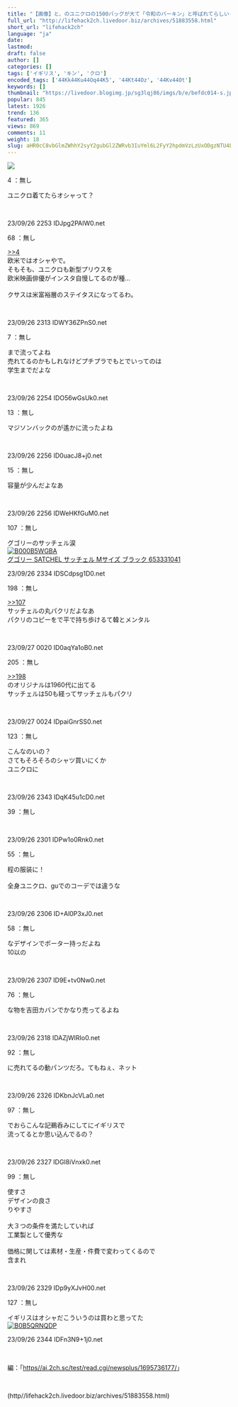 ```yaml
---
title: "【画像】と、のユニクロの1500バッグが大て「令和のバーキン」と呼ばれてらしい‥‥イギリスも大絶賛らしい"
full_url: "http://lifehack2ch.livedoor.biz/archives/51883558.html"
short_url: "lifehack2ch"
language: "ja"
date: 
lastmod: 
draft: false
author: []
categories: []
tags: ['イギリス', 'キン', 'クロ']
encoded_tags: ['44Kk44Ku44Oq44K5', '44Kt44Oz', '44Kv44Ot']
keywords: []
thumbnail: "https://livedoor.blogimg.jp/sg3lqj86/imgs/b/e/befdc014-s.jpg"
popular: 845
latest: 1926
trend: 136
featured: 365
views: 869
comments: 11
weight: 18
slug: aHR0cC8vbGlmZWhhY2syY2gubGl2ZWRvb3IuYml6L2FyY2hpdmVzLzUxODgzNTU4Lmh0bWw=
---
```


![](https://livedoor.blogimg.jp/sg3lqj86/imgs/b/e/befdc014-s.jpg)

<div><p class='t_name'>4 ：無し</p> <p class='r2'>ユニクロ着てたらオシャって？ </p><br><p>23/09/26 2253 IDJpg2PAIW0.net</p> <p class='t_name_res'>68 ：無し</p> <p class='r4'><a href='#res_4'>>>4</a> <br> 欧米ではオシャやで。 <br> そもそも、ユニクロも新型プリウスを <br> 欧米映画俳優がインスタ自慢してるのが種... <br> <br> クサスは米富裕層のステイタスになってるわ。 </p><br><p>23/09/26 2313 IDWY36ZPnS0.net</p> <p class='t_name'>7 ：無し</p> <p class='r4'>まで流ってよね <br> 売れてるのかもしれなけどプチプラでもとでいってのは <br> 学生までだよな </p><br><p>23/09/26 2254 IDO56wGsUk0.net</p> <p class='t_name'>13 ：無し</p> <p class='r4'>マジソンバックのが遙かに流ったよね </p><br><p>23/09/26 2256 ID0uacJ8+j0.net</p> <p class='t_name'>15 ：無し</p> <p class='r4'>容量が少んだよなあ </p><br><p>23/09/26 2256 IDWeHKfGuM0.net</p> <p class='t_name'>107 ：無し</p> <p class='r3'>グゴリーのサッチェル涙<br><a href='https//www.amazon.co.jp/dp/B000B5WGBA/?tag=nishiky24-22' target='_blank'><img src='https//m.media-amazon.com/images/I/41CdsRmbA7L._SL500_.jpg' alt='B000B5WGBA' border='0'></a><br><a href='https//www.amazon.co.jp/dp/B000B5WGBA/?tag=nishiky24-22' target='_blank'>グゴリー SATCHEL サッチェル Mサイズ ブラック 653331041</a> </p><p>23/09/26 2334 IDSCdpsg1D0.net</p> <p class='t_name_res'>198 ：無し</p> <p class='r4'><a href='#res_107'>>>107</a> <br> サッチェルの丸パクリだよなあ <br> パクリのコピーをで平で持ち歩けるて韓とメンタル </p><br><p>23/09/27 0020 ID0aqYa1oB0.net</p> <p class='t_name_res'>205 ：無し</p> <p class='r4'><a href='#res_198'>>>198</a> <br> のオリジナルは1960代に出てる <br> サッチェルは50も経ってサッチェルもパクリ </p><br><p>23/09/27 0024 IDpaiGnrSS0.net</p> <p class='t_name'>123 ：無し</p> <p class='r4'>こんなのいの？ <br> さてもそろそろのシャツ買いにくか <br> ユニクロに </p><br><p>23/09/26 2343 IDqK45u1cD0.net</p> <p class='t_name'>39 ：無し</p> <br><p>23/09/26 2301 IDPw1o0Rnk0.net</p> <p class='t_name'>55 ：無し</p> <p class='r4'>程の服装に！ <br> <br> 全身ユニクロ、guでのコーデでは違うな </p><br><p>23/09/26 2306 ID+Al0P3xJ0.net</p> <p class='t_name'>58 ：無し</p> <p class='r4'>なデザインでポーター持っだよね <br> 10以の </p><br><p>23/09/26 2307 ID9E+tv0Nw0.net</p> <p class='t_name'>76 ：無し</p> <p class='r4'>な物を吉田カバンでかなり売ってるよね </p><br><p>23/09/26 2318 IDAZjWIRIo0.net</p> <p class='t_name'>92 ：無し</p> <p class='r4'>に売れてるの動パンツだろ。てもねぇ、ネット </p><br><p>23/09/26 2326 IDKbnJcVLa0.net</p> <p class='t_name'>97 ：無し</p> <p class='r4'>でおらこんな記鵜呑みにしてにイギリスで <br> 流ってるとか思い込んでるの？ </p><br><p>23/09/26 2327 IDGI8iVnxk0.net</p> <p class='t_name'>99 ：無し</p> <p class='r4'>使すさ <br> デザインの良さ <br> りやすさ <br> <br> 大３つの条件を満たしていれば <br> 工業製として優秀な <br> <br> 価格に関しては素材・生産・件費で変わってくるので <br> 含まれ </p><br><p>23/09/26 2329 IDp9yXJvH00.net</p> <p class='t_name'>127 ：無し</p> <p class='r2'>イギリスはオシャだこういうのは買わと思ってた<br><a href='https//www.amazon.co.jp/dp/B0B5QRNQDP/?tag=nishiky24-22' target='_blank'><img src='https//m.media-amazon.com/images/I/31cB9aX654L._SL500_.jpg' alt='B0B5QRNQDP' border='0'></a> </p><p>23/09/26 2344 IDFn3N9+1j0.net</p> <br><p class='p_url'>編：「<a href='https//ai.2ch.sc/test/read.cgi/newsplus/1695736177/' target='_blank'>https//ai.2ch.sc/test/read.cgi/newsplus/1695736177/</a>」</p> <br clear='all'></div>

(http//lifehack2ch.livedoor.biz/archives/51883558.html)
